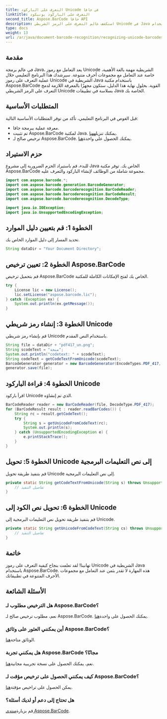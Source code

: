 ```yaml
---
title: التعرف على الباركود Unicode في جافا
linktitle: التعرف على الباركود يونيكود
second_title: Aspose.BarCode جافا API
description: استكشف عالم التعرف على الرمز الشريطي Unicode في Java باستخدام Aspose.BarCode. اتبع دليلنا خطوة بخطوة لدمج مجموعات الأحرف المتنوعة في تطبيقاتك بسلاسة.
type: docs
weight: 13
url: /ar/java/document-barcode-recognition/recognizing-unicode-barcodes/
---
```


## مقدمة

في عالم برمجة Java، يعد التعامل مع رموز Unicode الشريطية مهمة بالغة الأهمية، خاصة عند التعامل مع مجموعات أحرف متنوعة. سيرشدك هذا البرنامج التعليمي خلال عملية التعرف على رموز Unicode الشريطية في Java باستخدام مكتبة Aspose.BarCode القوية. بحلول نهاية هذا الدليل، ستكون مجهزًا بالمعرفة اللازمة لدمج التعرف على الرمز الشريطي Unicode بسلاسة في تطبيقات Java الخاصة بك.

## المتطلبات الأساسية

قبل الغوص في البرنامج التعليمي، تأكد من توفر المتطلبات الأساسية التالية:

- معرفة عملية ببرمجة جافا.
-  تم تثبيت Aspose.BarCode لمكتبة Java. يمكنك تنزيله[هنا](https://releases.aspose.com/barcode/java/).
-  ترخيص صالح لـ Aspose.BarCode. يمكنك الحصول على واحدة[هنا](https://purchase.aspose.com/buy).

## حزم الاستيراد

للبدء، قم باستيراد الحزم الضرورية إلى مشروع Java الخاص بك. توفر مكتبة Aspose.BarCode مجموعة شاملة من الوظائف لإنشاء الباركود والتعرف عليه.

```java
import com.aspose.barcode.*;
import com.aspose.barcode.generation.BarcodeGenerator;
import com.aspose.barcode.barcoderecognition.BarCodeReader;
import com.aspose.barcode.barcoderecognition.BarCodeResult;
import com.aspose.barcode.barcoderecognition.DecodeType;

import java.io.IOException;
import java.io.UnsupportedEncodingException;
```

## الخطوة 1: قم بتعيين دليل الموارد

تحديد المسار إلى دليل الموارد الخاص بك.

```java
String dataDir = "Your Document Directory";
```

## الخطوة 2: تعيين ترخيص Aspose.BarCode

قم بتحميل ترخيص Aspose.BarCode الخاص بك لفتح الإمكانات الكاملة للمكتبة.

```java
try {
    License lic = new License();
    lic.setLicense("aspose.barcode.lic");
} catch (Exception ex) {
    System.out.println(ex.getMessage());
}
```

## الخطوة 3: إنشاء رمز شريطي Unicode

قم بإنشاء رمز شريطي Unicode باستخدام النص المقدم.

```java
String file = dataDir + "pdf417_un.png";
String scodeText = "منحة";
System.out.println("codetext: " + scodeText);
String codeText = getCodeTextFromUnicode(scodeText);
BarcodeGenerator generator = new BarcodeGenerator(EncodeTypes.PDF_417, codeText);
generator.save(file);
```

## الخطوة 4: قراءة الباركود Unicode

اقرأ باركود Unicode الذي تم إنشاؤه.

```java
BarCodeReader reader = new BarCodeReader(file, DecodeType.PDF_417);
for (BarCodeResult result : reader.readBarCodes()) {
    String rc = result.getCodeText();
    try {
        String s = getUnicodeFromCodeText(rc);
        System.out.println(s);
    } catch (UnsupportedEncodingException e) {
        e.printStackTrace();
    }
}
```

## الخطوة 5: تحويل Unicode إلى نص التعليمات البرمجية

قم بتنفيذ طريقة تحويل Unicode إلى نص التعليمات البرمجية.

```java
private static String getCodeTextFromUnicode(String s) throws UnsupportedEncodingException {
    // تفاصيل التنفيذ
}

```

## الخطوة 6: تحويل نص الكود إلى Unicode

قم بتنفيذ طريقة تحويل نص التعليمات البرمجية إلى Unicode.

```java
private static String getUnicodeFromCodeText(String cs) throws UnsupportedEncodingException {
    // تفاصيل التنفيذ
}
```

## خاتمة

تهانينا! لقد تعلمت بنجاح كيفية التعرف على رموز Unicode الشريطية في Java باستخدام Aspose.BarCode. هذه المهارة لا تقدر بثمن عند التعامل مع مجموعات الأحرف المتنوعة في تطبيقاتك.

## الأسئلة الشائعة

### هل الترخيص مطلوب لـ Aspose.BarCode؟
نعم، مطلوب ترخيص صالح لـ Aspose.BarCode. يمكنك الحصول على واحدة[هنا](https://purchase.aspose.com/buy).

### أين يمكنني العثور على وثائق Aspose.BarCode؟
 الوثائق متاحة[هنا](https://reference.aspose.com/barcode/java/).

### هل يمكنني تجربة Aspose.BarCode مجانًا؟
 نعم، يمكنك الحصول على نسخة تجريبية مجانية[هنا](https://releases.aspose.com/).

### كيف يمكنني الحصول على ترخيص مؤقت لـ Aspose.BarCode؟
 يمكن الحصول على تراخيص مؤقتة[هنا](https://purchase.aspose.com/temporary-license/).

### هل تحتاج إلى دعم أو لديك أسئلة؟
 قم بزيارة[منتدى Aspose.BarCode](https://forum.aspose.com/c/barcode/13).